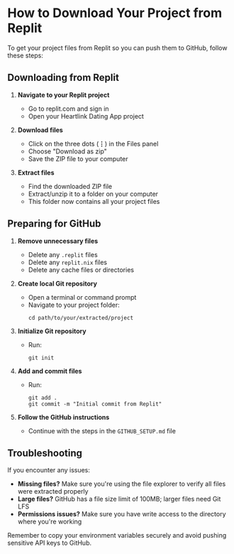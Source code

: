 # How to Download Your Project from Replit

To get your project files from Replit so you can push them to GitHub, follow these steps:

## Downloading from Replit

1. **Navigate to your Replit project**
   - Go to replit.com and sign in
   - Open your Heartlink Dating App project

2. **Download files**
   - Click on the three dots (**⋮**) in the Files panel
   - Choose "Download as zip"
   - Save the ZIP file to your computer

3. **Extract files**
   - Find the downloaded ZIP file
   - Extract/unzip it to a folder on your computer
   - This folder now contains all your project files

## Preparing for GitHub

1. **Remove unnecessary files**
   - Delete any `.replit` files
   - Delete any `replit.nix` files
   - Delete any cache files or directories

2. **Create local Git repository**
   - Open a terminal or command prompt
   - Navigate to your project folder:
     ```
     cd path/to/your/extracted/project
     ```

3. **Initialize Git repository**
   - Run:
     ```
     git init
     ```

4. **Add and commit files**
   - Run:
     ```
     git add .
     git commit -m "Initial commit from Replit"
     ```

5. **Follow the GitHub instructions**
   - Continue with the steps in the `GITHUB_SETUP.md` file

## Troubleshooting

If you encounter any issues:

- **Missing files?** Make sure you're using the file explorer to verify all files were extracted properly
- **Large files?** GitHub has a file size limit of 100MB; larger files need Git LFS
- **Permissions issues?** Make sure you have write access to the directory where you're working

Remember to copy your environment variables securely and avoid pushing sensitive API keys to GitHub.